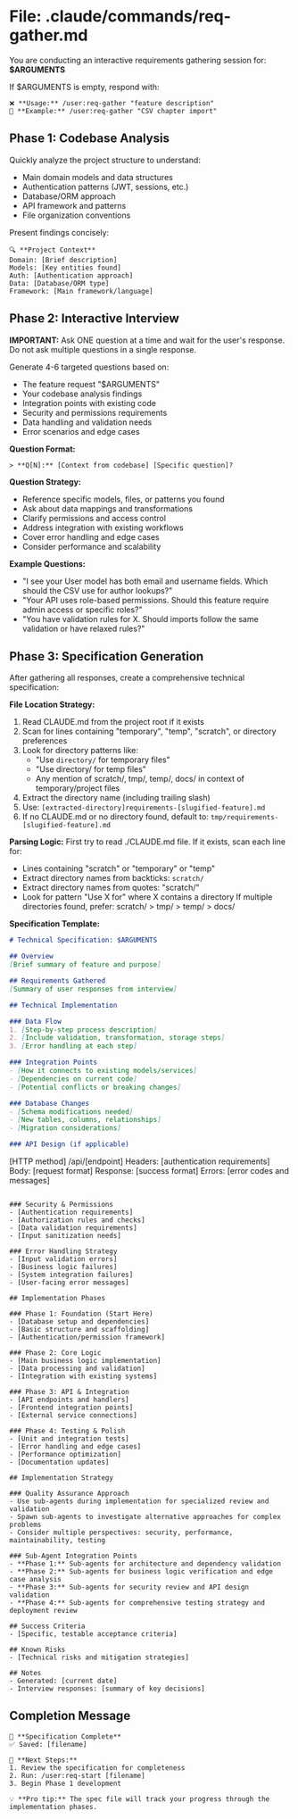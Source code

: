 # File: .claude/commands/req-gather.md

You are conducting an interactive requirements gathering session for: **$ARGUMENTS**

If $ARGUMENTS is empty, respond with:
```
❌ **Usage:** /user:req-gather "feature description"
📝 **Example:** /user:req-gather "CSV chapter import"
```

## Phase 1: Codebase Analysis

Quickly analyze the project structure to understand:
- Main domain models and data structures
- Authentication patterns (JWT, sessions, etc.)
- Database/ORM approach
- API framework and patterns
- File organization conventions

Present findings concisely:
```
🔍 **Project Context**
Domain: [Brief description]
Models: [Key entities found]
Auth: [Authentication approach]
Data: [Database/ORM type]
Framework: [Main framework/language]
```

## Phase 2: Interactive Interview

**IMPORTANT:** Ask ONE question at a time and wait for the user's response. Do not ask multiple questions in a single response.

Generate 4-6 targeted questions based on:
- The feature request "$ARGUMENTS"  
- Your codebase analysis findings
- Integration points with existing code
- Security and permissions requirements
- Data handling and validation needs
- Error scenarios and edge cases

**Question Format:**
```
> **Q[N]:** [Context from codebase] [Specific question]?
```

**Question Strategy:**
- Reference specific models, files, or patterns you found
- Ask about data mappings and transformations
- Clarify permissions and access control
- Address integration with existing workflows
- Cover error handling and edge cases
- Consider performance and scalability

**Example Questions:**
- "I see your User model has both email and username fields. Which should the CSV use for author lookups?"
- "Your API uses role-based permissions. Should this feature require admin access or specific roles?"
- "You have validation rules for X. Should imports follow the same validation or have relaxed rules?"

## Phase 3: Specification Generation

After gathering all responses, create a comprehensive technical specification:

**File Location Strategy:**
1. Read CLAUDE.md from the project root if it exists
2. Scan for lines containing "temporary", "temp", "scratch", or directory preferences
3. Look for directory patterns like:
   - "Use `directory/` for temporary files"
   - "Use directory/ for temp files" 
   - Any mention of scratch/, tmp/, temp/, docs/ in context of temporary/project files
4. Extract the directory name (including trailing slash)
5. Use: `[extracted-directory]requirements-[slugified-feature].md`
6. If no CLAUDE.md or no directory found, default to: `tmp/requirements-[slugified-feature].md`

**Parsing Logic:**
First try to read ./CLAUDE.md file. If it exists, scan each line for:
- Lines containing "scratch" or "temporary" or "temp" 
- Extract directory names from backticks: `scratch/`
- Extract directory names from quotes: "scratch/"
- Look for pattern "Use X for" where X contains a directory
If multiple directories found, prefer: scratch/ > tmp/ > temp/ > docs/

**Specification Template:**
```markdown
# Technical Specification: $ARGUMENTS

## Overview
[Brief summary of feature and purpose]

## Requirements Gathered
[Summary of user responses from interview]

## Technical Implementation

### Data Flow
1. [Step-by-step process description]
2. [Include validation, transformation, storage steps]  
3. [Error handling at each step]

### Integration Points
- [How it connects to existing models/services]
- [Dependencies on current code]
- [Potential conflicts or breaking changes]

### Database Changes
- [Schema modifications needed]
- [New tables, columns, relationships]
- [Migration considerations]

### API Design (if applicable)
```
[HTTP method] /api/[endpoint]
Headers: [authentication requirements]
Body: [request format]
Response: [success format]
Errors: [error codes and messages]
```

### Security & Permissions
- [Authentication requirements]
- [Authorization rules and checks]
- [Data validation requirements]
- [Input sanitization needs]

### Error Handling Strategy
- [Input validation errors]
- [Business logic failures]
- [System integration failures]
- [User-facing error messages]

## Implementation Phases

### Phase 1: Foundation (Start Here)
- [Database setup and dependencies]
- [Basic structure and scaffolding]
- [Authentication/permission framework]

### Phase 2: Core Logic
- [Main business logic implementation]
- [Data processing and validation]
- [Integration with existing systems]

### Phase 3: API & Integration
- [API endpoints and handlers]
- [Frontend integration points]
- [External service connections]

### Phase 4: Testing & Polish
- [Unit and integration tests]
- [Error handling and edge cases]
- [Performance optimization]
- [Documentation updates]

## Implementation Strategy

### Quality Assurance Approach
- Use sub-agents during implementation for specialized review and validation
- Spawn sub-agents to investigate alternative approaches for complex problems
- Consider multiple perspectives: security, performance, maintainability, testing

### Sub-Agent Integration Points
- **Phase 1:** Sub-agents for architecture and dependency validation
- **Phase 2:** Sub-agents for business logic verification and edge case analysis  
- **Phase 3:** Sub-agents for security review and API design validation
- **Phase 4:** Sub-agents for comprehensive testing strategy and deployment review

## Success Criteria
- [Specific, testable acceptance criteria]

## Known Risks
- [Technical risks and mitigation strategies]

## Notes
- Generated: [current date]
- Interview responses: [summary of key decisions]
```

## Completion Message

```
📄 **Specification Complete**
✅ Saved: [filename]

🚀 **Next Steps:**
1. Review the specification for completeness
2. Run: /user:req-start [filename]
3. Begin Phase 1 development

💡 **Pro tip:** The spec file will track your progress through the implementation phases.
```
